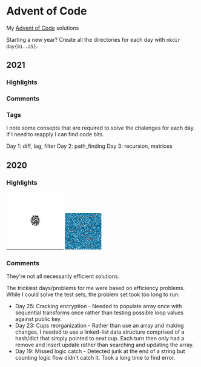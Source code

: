 # Advent of Code
My [Advent of Code](https://adventofcode.com/) solutions

Starting a new year? Create all the directories for each day with `mkdir day{01..25}`.

## 2021
### Highlights

### Comments

### Tags
I note some consepts that are required to solve the chalenges for each day.
If I need to reapply I can find code bits.

Day 1: diff, lag, filter
Day 2: path\_finding
Day 3: recursion, matrices

## 2020
### Highlights
![A hexagonal cellular automata](2020/day24/tiles_anim.gif "A hexagonal cellular automata")
![Sea Monster Map](2020/day20/seamonsters.png "Sea Monster map")

### Comments
They're not all necessarily efficient solutions.

The trickiest days/problems for me were based on efficiency problems. While I could solve the test sets, the problem set took too long to run:

* Day 25: Cracking encryption - Needed to populate array once with sequential transforms once rather than testing possible loop values against public key.
* Day 23: Cups reorganization - Rather than use an array and making changes, I needed to use a linked-list data structure comprised of a hash/dict that simply pointed to next cup. Each turn then only had a remove and insert update rather than searching and updating the array.
* Day 19: Missed logic catch - Detected junk at the end of a string but counting logic flow didn't catch it. Took a long time to find error. 
